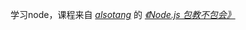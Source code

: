 学习node，课程来自 [*alsotang*](https://github.com/alsotang) 的 [*《Node.js 包教不包会》*](https://github.com/alsotang/node-lessons)